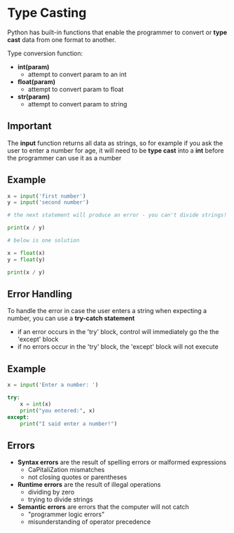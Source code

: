 # Type Casting


Python has built-in functions that enable the programmer to convert or **type cast** data from one format to another.

Type conversion function:
- **int(param)**
    - attempt to convert param to an int
- **float(param)**
    - attempt to convert param to float
- **str(param)**
    - attempt to convert param to string

## Important

The **input** function returns all data as strings, so for example if you ask the user to enter a number for age, it will need to be **type cast** into a **int** before the programmer can use it as a number

## Example

```python
x = input('first number')
y = input('second number')

# the next statement will produce an error - you can't divide strings!

print(x / y)

# below is one solution 

x = float(x)
y = float(y)

print(x / y)
```

## Error Handling

To handle the error in case the user enters a string when expecting a number, you can use a **try-catch statement**

- if an error occurs in the 'try' block, control will immediately go the the 'except' block
- if no errors occur in the 'try' block, the 'except' block will not execute

## Example

```python
x = input('Enter a number: ')

try:
    x = int(x)
    print("you entered:", x)
except:
    print("I said enter a number!")
```

## Errors

- **Syntax errors** are the result of spelling errors or malformed expressions
    - CaPitaliZation mismatches
    - not closing quotes or parentheses
- **Runtime errors** are the result of illegal operations
    - dividing by zero
    - trying to divide strings
- **Semantic errors** are errors that the computer will not catch
    - "programmer logic errors"
    - misunderstanding of operator precedence